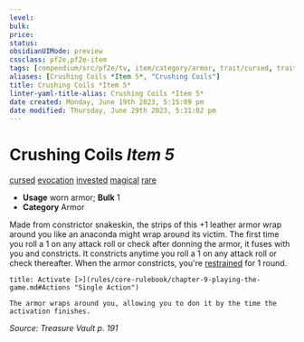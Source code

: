 ```yaml
---
level:
bulk:
price:
status:
obsidianUIMode: preview
cssclass: pf2e,pf2e-item
tags: [compendium/src/pf2e/tv, item/category/armor, trait/cursed, trait/evocation, trait/invested, trait/magical, trait/rare]
aliases: [Crushing Coils *Item 5*, "Crushing Coils"]
title: Crushing Coils *Item 5*
linter-yaml-title-alias: Crushing Coils *Item 5*
date created: Monday, June 19th 2023, 5:15:09 pm
date modified: Thursday, June 29th 2023, 5:31:02 pm
---
```


# Crushing Coils *Item 5*

[cursed](rules/traits/cursed-gmg.md) [evocation](rules/traits/evocation.md) [invested](rules/traits/invested.md) [magical](rules/traits/magical.md) [rare](rules/traits/rare.md)  

- **Usage** worn armor; **Bulk** 1
- **Category** Armor

Made from constrictor snakeskin, the strips of this +1 leather armor wrap around you like an anaconda might wrap around its victim. The first time you roll a 1 on any attack roll or check after donning the armor, it fuses with you and constricts. It constricts anytime you roll a 1 on any attack roll or check thereafter. When the armor constricts, you're [restrained](rules/conditions.md#Restrained) for 1 round.

```ad-embed-ability
title: Activate [>](rules/core-rulebook/chapter-9-playing-the-game.md#Actions "Single Action")

The armor wraps around you, allowing you to don it by the time the activation finishes.
```

*Source: Treasure Vault p. 191*
